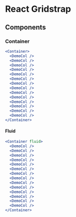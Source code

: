 # React Gridstrap

## Components

### Container

```jsx
<Container>
  <DemoCol />
  <DemoCol />
  <DemoCol />
  <DemoCol />
  <DemoCol />
  <DemoCol />
  <DemoCol />
  <DemoCol />
  <DemoCol />
  <DemoCol />
  <DemoCol />
  <DemoCol />
  <DemoCol />
  <DemoCol />
</Container>
```

#### Fluid

```jsx
<Container fluid>
  <DemoCol />
  <DemoCol />
  <DemoCol />
  <DemoCol />
  <DemoCol />
  <DemoCol />
  <DemoCol />
  <DemoCol />
  <DemoCol />
  <DemoCol />
  <DemoCol />
  <DemoCol />
  <DemoCol />
  <DemoCol />
</Container>
```

